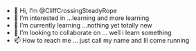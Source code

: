 - 👋 Hi, I’m @CliffCrossingSteadyRope
- 👀 I’m interested in ...learning and more learning
- 🌱 I’m currently learning ...nothing yet totally new
- 💞️ I’m looking to collaborate on ... well i learn something
- 📫 How to reach me ... just call my name and Ill come running 

<!---
CliffCrossingSteadyRope/CliffCrossingSteadyRope is a ✨ special ✨ repository because its `README.md` (this file) appears on your GitHub profile.
You can click the Preview link to take a look at your changes.
--->
